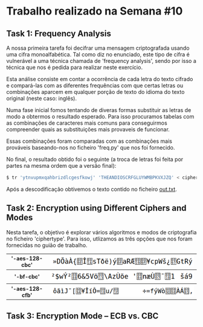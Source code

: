 # Trabalho realizado na Semana #10

## Task 1: Frequency Analysis

A nossa primeira tarefa foi decifrar uma mensagem criptografada usando uma cifra monoalfabética. Tal como diz no enunciado, este tipo de cifra é vulnerável a uma técnica chamada de 'frequency analysis', sendo por isso a técnica que nos é pedida para realizar neste exercício.

Esta análise consiste em contar a ocorrência de cada letra do texto cifrado e compará-las com as diferentes frequências com que certas letras ou combinações aparcem em qualquer porção de texto do idioma do texto original (neste caso: inglês).

Numa fase inicial fomos tentando de diveras formas substituir as letras de modo a obtermos o resultado esperado. Para isso procuramos tabelas com as combinações de caracteres mais comuns para conseguirmos compreender quais as substituições mais provaveis de funcionar.

Essas combinações foram comparadas com as combinações mais prováveis baseando-nos no ficheiro 'freq.py' que nos foi fornecido.

No final, o resultado obtido foi o seguinte (a troca de letras foi feita por partes na mesma ordem que a versão final):

```bash
$ tr 'ytnvupmxqahbrizdlcgesfkowj' 'THEANDIOSCRFGLUYWMBPKVXJZQ' < ciphertext.txt > out.txt

```

Após a descodificação obtivemos o texto contido no ficheiro [out.txt](textfiles/logbook10_out.txt).

## Task 2: Encryption using Different Ciphers and Modes

Nesta tarefa, o objetivo é explorar vários algoritmos e modos de criptografia no ficheiro 'ciphertype'. Para isso, utlizamos as três opções que nos foram fornecidas no guião de trabalho. 

<table>
    <tr>
        <th>'-aes-128-cbc'</th>
        <th><img src="../screenshots/logbook10/-aes-128-cbc.png" alt="Image -aes-128-cbc"></th>
    </tr>
    <tr>
        <th>'-bf-cbc'</th>
        <th><img src="../screenshots/logbook10/-bf-cbc.png" alt="Image -bf-cbc"></th>
    </tr>
    <tr>
        <th>'-aes-128-cfb'</th>
        <th><img src="../screenshots/logbook10/-aes-128-cfb.png" alt="Image -aes-128-cfb"></th>
    </tr>
</table>
    
## Task 3: Encryption Mode – ECB vs. CBC
